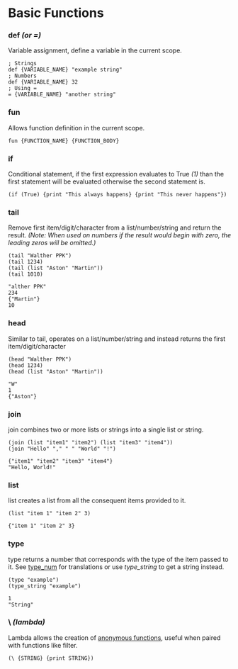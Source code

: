 # Basic Functions

### def _(or =)_
Variable assignment, define a variable in the current scope.
```
; Strings
def {VARIABLE_NAME} "example string"
; Numbers
def {VARIABLE_NAME} 32
; Using =
= {VARIABLE_NAME} "another string"
```

### fun
Allows function definition in the current scope.
```
fun {FUNCTION_NAME} {FUNCTION_BODY}
```
### if
Conditional statement, if the first expression evaluates to True _(1)_ than the first statement will be evaluated otherwise the second statement is.
```
(if (True) {print "This always happens} {print "This never happens"})
```

### tail
Remove first item/digit/character from a list/number/string and return the result. _(Note: When used on numbers if the result would begin with zero, the leading zeros will be omitted.)_
```
(tail "Walther PPK")
(tail 1234)
(tail (list "Aston" "Martin"))
(tail 1010)
```
```
"alther PPK"
234
{"Martin"}
10
```

### head
Similar to tail, operates on a list/number/string and instead returns the first item/digit/character
```
(head "Walther PPK")
(head 1234)
(head (list "Aston" "Martin"))
```
```
"W"
1
{"Aston"}
```

### join
join combines two or more lists or strings into a single list or string.
```
(join (list "item1" "item2") (list "item3" "item4"))
(join "Hello" "," " " "World" "!")
```
```
{"item1" "item2" "item3" "item4"}
"Hello, World!"
```

### list
list creates a list from all the consequent items provided to it.
```
(list "item 1" "item 2" 3)
```
```
{"item 1" "item 2" 3}
```

### type
type returns a number that corresponds with the type of the item passed to it. See [type_num](http://connerylang.org/constants.html#type_num) for translations or use _type_string_ to get a string instead.
```
(type "example")
(type_string "example")
```
```
1
"String"
```



### \ _(lambda)_ 
Lambda allows the creation of [anonymous functions](https://en.wikipedia.org/wiki/Anonymous_function), useful when paired with functions like filter.
```
(\ {STRING} {print STRING})
```


